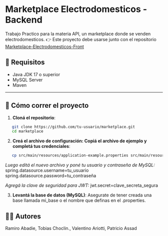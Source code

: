 # Marketplace Electrodomesticos - Backend
 Trabajo Practico para la materia API, un marketplace donde se venden electrodomesticos.
👉 Este proyecto debe usarse junto con el repositorio [Marketplace-Electrodomesticos-Front](https://github.com/RamiroAbadie/Marketplace-Electrodomesticos-Front)

## 🧪 Requisitos

- Java JDK 17 o superior
- MySQL Server
- Maven

---

## 🚀 Cómo correr el proyecto  

1. **Cloná el repositorio**:
```bash
   git clone https://github.com/tu-usuario/marketplace.git
   cd marketplace
```
2. **Creá el archivo de configuración: Copiá el archivo de ejemplo y completá tus credenciales**:
```bash
   cp src/main/resources/application-example.properties src/main/resources/application.properties
```
   *Luego editá el nuevo archivo y poné tu usuario y contraseña de MySQL:*
   spring.datasource.username=tu_usuario
   spring.datasource.password=tu_contraseña

   *Agregá la clave de seguridad para JWT:*
   jwt.secret=clave_secreta_segura

3. **Levantá la base de datos (MySQL)**:
   Asegurate de tener creada una base llamada mi_base o el nombre que definas en el .properties.

## 🧑‍💻 Autores
Ramiro Abadie, Tobias Choclin., Valentino Ariotti, Patricio Assad

